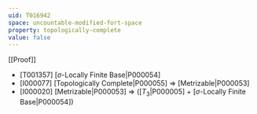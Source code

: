 ```yaml
---
uid: T016942
space: uncountable-modified-fort-space
property: topologically-complete
value: false
---
```

[[Proof]]

* [T001357] [$\sigma$-Locally Finite Base|P000054]
* [I000077] [Topologically Complete|P000055] => [Metrizable|P000053]
* [I000020] [Metrizable|P000053] => ([$T_3$|P000005] + [$\sigma$-Locally Finite Base|P000054])

